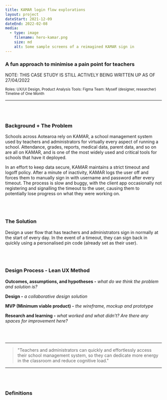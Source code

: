 ```yaml
---
title: KAMAR login flow explorations
layout: project
dateStart: 2021-12-09
dateEnd: 2022-02-08
media:
  - type: image
    filename: hero-kamar.png
    size: md
    alt: Some sample screens of a reimagined KAMAR sign in
---
```


<h3>A fun approach to minimise a pain point for teachers</h3>

NOTE: THIS CASE STUDY IS STILL ACTIVELY BEING WRITTEN UP AS OF 27/04/2022

<small>Roles: UX/UI Design, Product Analysis
Tools: Figma
Team: Myself (designer, researcher)
Timeline of One Month</small>

---
<br><br>

<h3>Background + The Problem </h3>

Schools across Aotearoa rely on KAMAR, a school management system used by teachers and administrators for virtually every aspect of running a school. Attendance, grades, reports, medical data, parent data, and so on are all on KAMAR, and is one of the most widely used and critical tools for schools that have it deployed.

In an effort to keep data secure, KAMAR maintains a strict timeout and logoff policy. After a minute of inactivity, KAMAR logs the user off and forces them to manually sign in with username and password after every timeout. The process is slow and buggy, with the client app occasionally not registering and signalling the timeout to the user, causing them to potentially lose progress on what they were working on.

<br><br>

<h3>The Solution </h3>

Design a user flow that has teachers and administrators sign in normally at the start of every day. In the event of a timeout, they can sign back in quickly using a personalised pin code (already set as their user).

<br><br>

<h3>Design Process - Lean UX Method </h3>

****Outcomes, assumptions, and hypotheses -**** *what do we think the problem and solution is?*

****Design -**** *a collaborative design solution*

****MVP (Minimum viable product) -**** *the wireframe, mockup and prototype*

****Research and learning -**** *what worked and what didn’t? Are there any spaces for improvement here?*

<br><br>

---

> "Teachers and administrators can quickly and effortlessly access their school management system, so they can dedicate more energy in the classroom and reduce cognitive load."

---

<br><br>

<h3>Definitions </h3>